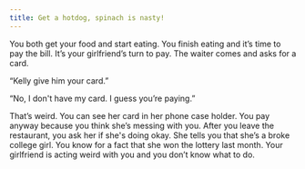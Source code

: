```yaml
---
title: Get a hotdog, spinach is nasty!
---
```

You both get your food and start eating. You finish eating and it’s time to pay the bill. It’s your girlfriend’s turn to pay. The waiter comes and asks for a card. 

“Kelly give him your card.” 

“No, I don't have my card. I guess you’re paying.” 

That’s weird. You can see her card in her phone case holder. You pay anyway because you think she’s messing with you. After you leave the restaurant, you ask her if she's doing okay. She tells you that she’s a broke college girl. You know for a fact that she won the lottery last month. Your girlfriend is acting weird with you and you don’t know what to do.